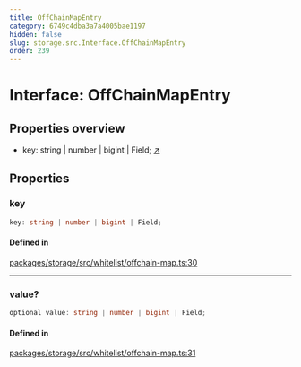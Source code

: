 ```yaml
---
title: OffChainMapEntry
category: 6749c4dba3a7a4005bae1197
hidden: false
slug: storage.src.Interface.OffChainMapEntry
order: 239
---
```


# Interface: OffChainMapEntry

## Properties overview

- key:  string | number | bigint | Field; [↗](#key)

## Properties

### key

```ts
key: string | number | bigint | Field;
```

#### Defined in

[packages/storage/src/whitelist/offchain-map.ts:30](https://github.com/zkcloudworker/minatokens-lib/blob/main/packages/storage/src/whitelist/offchain-map.ts#L30)

***

### value?

```ts
optional value: string | number | bigint | Field;
```

#### Defined in

[packages/storage/src/whitelist/offchain-map.ts:31](https://github.com/zkcloudworker/minatokens-lib/blob/main/packages/storage/src/whitelist/offchain-map.ts#L31)
